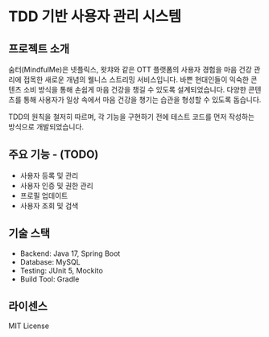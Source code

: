 # TDD 기반 사용자 관리 시스템

## 프로젝트 소개
숨터(MindfulMe)은 넷플릭스, 왓챠와 같은 OTT 플랫폼의 사용자 경험을 마음 건강 관리에 접목한 새로운 개념의 웰니스 스트리밍 서비스입니다. 바쁜 현대인들이 익숙한 콘텐츠 소비 방식을 통해 손쉽게 마음 건강을 챙길 수 있도록 설계되었습니다.
다양한 콘텐츠를 통해 사용자가 일상 속에서 마음 건강을 챙기는 습관을 형성할 수 있도록 돕습니다.

TDD의 원칙을 철저히 따르며, 각 기능을 구현하기 전에 테스트 코드를 먼저 작성하는 방식으로 개발되었습니다.

## 주요 기능 - (TODO)
- 사용자 등록 및 관리
- 사용자 인증 및 권한 관리
- 프로필 업데이트
- 사용자 조회 및 검색

## 기술 스택
- Backend: Java 17, Spring Boot 
- Database: MySQL
- Testing: JUnit 5, Mockito
- Build Tool: Gradle



## 라이센스
MIT License
